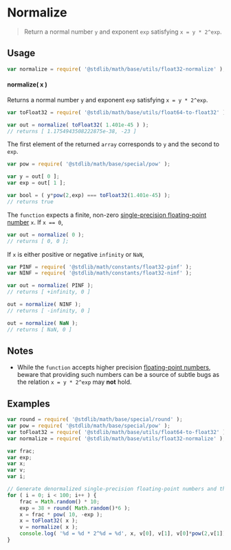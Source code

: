 Normalize
===
> Return a normal number `y` and exponent `exp` satisfying `x = y * 2^exp`.


<!-- <usage> -->
## Usage

``` javascript
var normalize = require( '@stdlib/math/base/utils/float32-normalize' );
```

#### normalize( x )

Returns a normal number `y` and exponent `exp` satisfying `x = y * 2^exp`.

``` javascript
var toFloat32 = require( '@stdlib/math/base/utils/float64-to-float32' );

var out = normalize( toFloat32( 1.401e-45 ) );
// returns [ 1.1754943508222875e-38, -23 ]
```

The first element of the returned `array` corresponds to `y` and the second to `exp`.

``` javascript
var pow = require( '@stdlib/math/base/special/pow' );

var y = out[ 0 ];
var exp = out[ 1 ];

var bool = ( y*pow(2,exp) === toFloat32(1.401e-45) );
// returns true
```

The `function` expects a finite, non-zero [single-precision floating-point number][ieee754] `x`. If `x == 0`,

``` javascript
var out = normalize( 0 );
// returns [ 0, 0 ];
```

If `x` is either positive or negative `infinity` or `NaN`,

``` javascript
var PINF = require( '@stdlib/math/constants/float32-pinf' );
var NINF = require( '@stdlib/math/constants/float32-ninf' );

var out = normalize( PINF );
// returns [ +infinity, 0 ]

out = normalize( NINF );
// returns [ -infinity, 0 ]

out = normalize( NaN );
// returns [ NaN, 0 ]
```
<!-- </usage> -->

<!-- <notes> -->
## Notes

*	While the `function` accepts higher precision [floating-point numbers][ieee754], beware that providing such numbers can be a source of subtle bugs as the relation `x = y * 2^exp` may __not__ hold.

<!-- </notes> -->

<!-- <examples> -->
## Examples

``` javascript
var round = require( '@stdlib/math/base/special/round' );
var pow = require( '@stdlib/math/base/special/pow' );
var toFloat32 = require( '@stdlib/math/base/utils/float64-to-float32' );
var normalize = require( '@stdlib/math/base/utils/float32-normalize' );

var frac;
var exp;
var x;
var v;
var i;

// Generate denormalized single-precision floating-point numbers and then normalize them...
for ( i = 0; i < 100; i++ ) {
	frac = Math.random() * 10;
	exp = 38 + round( Math.random()*6 );
	x = frac * pow( 10, -exp );
	x = toFloat32( x );
	v = normalize( x );
	console.log( '%d = %d * 2^%d = %d', x, v[0], v[1], v[0]*pow(2,v[1]) );
}
```
<!-- </examples> -->

<!-- <links> -->
[ieee754]: https://en.wikipedia.org/wiki/IEEE_754-1985
<!-- </links> -->
